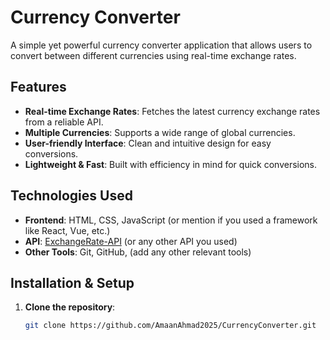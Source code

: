 # Currency Converter

A simple yet powerful currency converter application that allows users to convert between different currencies using real-time exchange rates.

## Features

- **Real-time Exchange Rates**: Fetches the latest currency exchange rates from a reliable API.
- **Multiple Currencies**: Supports a wide range of global currencies.
- **User-friendly Interface**: Clean and intuitive design for easy conversions.
- **Lightweight & Fast**: Built with efficiency in mind for quick conversions.

## Technologies Used

- **Frontend**: HTML, CSS, JavaScript (or mention if you used a framework like React, Vue, etc.)
- **API**: [ExchangeRate-API](https://www.exchangerate-api.com/) (or any other API you used)
- **Other Tools**: Git, GitHub, (add any other relevant tools)

## Installation & Setup

1. **Clone the repository**:
   ```bash
   git clone https://github.com/AmaanAhmad2025/CurrencyConverter.git

